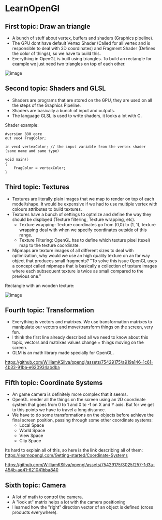 # LearnOpenGl

## First topic: Draw an triangle
- A bunch of stuff about vertex, buffers and shaders (Graphics pipeline).
- The GPU dont have default Vertex Shader (Called for all vertex and is responsible to deal with 3D coordinates) and Fragment Shader (Defines the color of things), so we have to build this.
- Everything in OpenGL is built using triangles. To build an rectangle for example we just need two triangles on top of each other.

![image](https://github.com/WilliamKSilva/opengl/assets/75429175/fd5b1f94-91ea-4cc6-9179-38dfe410a051)

## Second topic: Shaders and GLSL
- Shaders are programs that are stored on the GPU, they are used on all the steps of the Graphics Pipeline.
- Shaders are basically a bunch of input and outputs.
- The language GLSL is used to write shaders, it looks a lot with C.

Shader example:
```
#version 330 core
out vec4 FragColor;
  
in vec4 vertexColor; // the input variable from the vertex shader (same name and same type)  

void main()
{
    FragColor = vertexColor;
}
```
## Third topic: Textures
- Textures are literally plain images that we map to render on top of each model/shape. It would be expensive if we
had to use multiple vertex with colours attributes to build textures.
- Textures have a bunch of settings to optmize and define the way they should be displayed (Texture filtering, Texture wrapping, etc).
  - Texture wrapping: Texture coordinates go from (0,0) to (1, 1), texture wrapping deal with when we specify coordinates outside of this range.
  - Texture Filtering: OpenGL has to define which texture pixel (texel) map to the texture coordinate.
- Mipmaps are texture images of all different sizes to deal with optimization, why would we use an high quality texture on an far way object that
produces small fragments?
"To solve this issue OpenGL uses a concept called mipmaps that is basically a collection of texture images where each subsequent texture is twice as small compared to the previous one."

Rectangle with an wooden texture:

![image](https://github.com/WilliamKSilva/opengl/assets/75429175/75a6418c-0c35-438d-81a1-636895799a88)

## Fourth topic: Transformation
- Everything is vectors and matrixes. We use transformation matrixes to manipulate our vectors and move/transform things on the screen, very fun.
- I think the first line already described all we need to know about this topic, vectors and matrixes values change = things moving on the screen.
- GLM is an math library made specially for OpenGL.

https://github.com/WilliamKSilva/opengl/assets/75429175/a919a146-1c61-4b33-91ba-e620934abdba

## Fifth topic: Coordinate Systems
- An game camera is definitely more complex that it seems.
- OpenGL render all the things on the screen using an 2D coordinate system that goes from 0 to 1 and 0 to -1 on X and Y axis. But for we get to this points we
have to travel a long distance.
- We have to do some transformations on the objects before achieve the final screen position, passing through some other coordinate systems:
  - Local Space
  - World Space
  - View Space
  - Clip Space

Its hard to explain all of this, so here is the link describing all of them: https://learnopengl.com/Getting-started/Coordinate-Systems

https://github.com/WilliamKSilva/opengl/assets/75429175/3025f257-1d3a-454b-ae41-621041bba840

## Sixth topic: Camera
- A lot of math to control the camera.
- A "look at" matrix helps a lot with the camera positioning
- I learned how the "right" direction vector of an object is defined (cross products everywhere).
